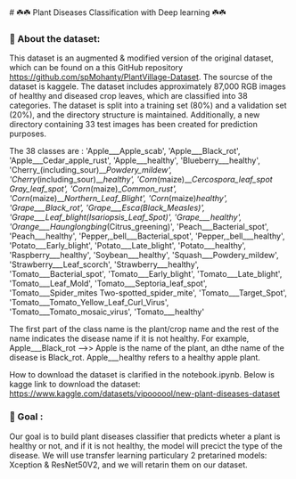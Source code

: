 <br>
# ☘️☘️ Plant Diseases Classification with Deep learning ☘️☘️

### 📝 About the dataset:

This dataset is an augmented & modified version of the original dataset, which can be found on a this GitHub repository https://github.com/spMohanty/PlantVillage-Dataset. The sourcse of the dataset is kaggele. The dataset includes approximately 87,000 RGB images of healthy and diseased crop leaves, which are classified into 38 categories. The dataset is split into a training set (80%) and a validation set (20%), and the directory structure is maintained. Additionally, a new directory containing 33 test images has been created for prediction purposes. 

The 38 classes are : 
'Apple___Apple_scab', 'Apple___Black_rot', 'Apple___Cedar_apple_rust', 'Apple___healthy', 'Blueberry___healthy', 'Cherry_(including_sour)___Powdery_mildew', 'Cherry_(including_sour)___healthy', 'Corn_(maize)___Cercospora_leaf_spot Gray_leaf_spot', 'Corn_(maize)___Common_rust_', 'Corn_(maize)___Northern_Leaf_Blight', 'Corn_(maize)___healthy', 'Grape___Black_rot', 'Grape___Esca_(Black_Measles)', 'Grape___Leaf_blight_(Isariopsis_Leaf_Spot)', 'Grape___healthy', 'Orange___Haunglongbing_(Citrus_greening)', 'Peach___Bacterial_spot', 'Peach___healthy', 'Pepper,_bell___Bacterial_spot', 'Pepper,_bell___healthy', 'Potato___Early_blight', 'Potato___Late_blight', 'Potato___healthy', 'Raspberry___healthy', 'Soybean___healthy', 'Squash___Powdery_mildew', 'Strawberry___Leaf_scorch', 'Strawberry___healthy', 'Tomato___Bacterial_spot', 'Tomato___Early_blight', 'Tomato___Late_blight', 'Tomato___Leaf_Mold', 'Tomato___Septoria_leaf_spot', 'Tomato___Spider_mites Two-spotted_spider_mite', 'Tomato___Target_Spot', 'Tomato___Tomato_Yellow_Leaf_Curl_Virus', 'Tomato___Tomato_mosaic_virus', 'Tomato___healthy'

The first part of the class name is the plant/crop name and the rest of the name indicates the disease name if it is not healthy. For example, Apple___Black_rot -->> Apple is the name of the plant, an dthe name of the disease is  Black_rot. Apple___healthy refers to a healthy apple plant.

How to download the dataset is clarified in the notebook.ipynb. Below is kagge link to download the dataset:
https://www.kaggle.com/datasets/vipoooool/new-plant-diseases-dataset

### 🎯 Goal :

Our goal is to build plant diseases classifier that predicts wheter a plant is healthy or not, and if it is not healthy, the model will precict the type of the disease. We will use transfer learning particulary 2 pretarined models: Xception & ResNet50V2, and we will retarin them on our dataset.
